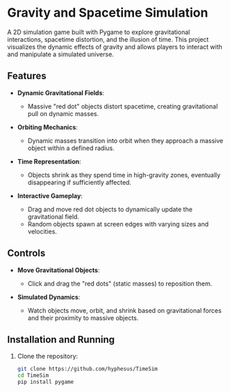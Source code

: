 # Gravity and Spacetime Simulation

A 2D simulation game built with Pygame to explore gravitational interactions, spacetime distortion, and the illusion of time. This project visualizes the dynamic effects of gravity and allows players to interact with and manipulate a simulated universe.

## Features

- **Dynamic Gravitational Fields**:
  - Massive "red dot" objects distort spacetime, creating gravitational pull on dynamic masses.
  
- **Orbiting Mechanics**:
  - Dynamic masses transition into orbit when they approach a massive object within a defined radius.

- **Time Representation**:
  - Objects shrink as they spend time in high-gravity zones, eventually disappearing if sufficiently affected.

- **Interactive Gameplay**:
  - Drag and move red dot objects to dynamically update the gravitational field.
  - Random objects spawn at screen edges with varying sizes and velocities.

## Controls

- **Move Gravitational Objects**:
  - Click and drag the "red dots" (static masses) to reposition them.

- **Simulated Dynamics**:
  - Watch objects move, orbit, and shrink based on gravitational forces and their proximity to massive objects.

## Installation and Running

1. Clone the repository:
   ```bash
   git clone https://github.com/hyphesus/TimeSim
   cd TimeSim
   pip install pygame
